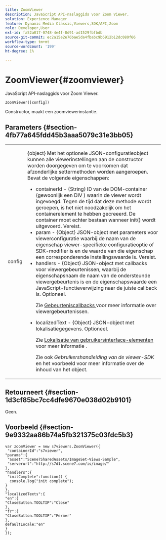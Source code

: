 ```yaml
---
title: ZoomViewer
description: JavaScript API-naslaggids voor Zoom Viewer.
solution: Experience Manager
feature: Dynamic Media Classic,Viewers,SDK/API,Zoom
role: Developer,User
exl-id: fa52a017-0748-4e4f-8d91-ad1529fbfbdb
source-git-commit: ec2a15e2e76bae5da4fbabc9b6912b12dc080f66
workflow-type: tm+mt
source-wordcount: '199'
ht-degree: 1%

---
```


# ZoomViewer{#zoomviewer}

JavaScript API-naslaggids voor Zoom Viewer.

`ZoomViewer([config])`

Constructor, maakt een zoomviewerinstantie.

## Parameters {#section-4fb77a645fdd45b3aaa5079c31e3bb05}

<table id="table_896DFF34A68A403DB93A6D597461A573"> 
 <tbody> 
  <tr> 
   <td colname="col1"> <p> <span class="codeph"> <span class="varname"> config </span> </span> </p> </td> 
   <td colname="col2"> <p> <span class="codeph"> {object} </span> Met het optionele JSON-configuratieobject kunnen alle viewerinstellingen aan de constructor worden doorgegeven om te voorkomen dat afzonderlijke settermethoden worden aangeroepen. Bevat de volgende eigenschappen: </p> <p> 
     <ul id="ul_789DBD5B72ED4C80B685455B0D59494D"> 
      <li id="li_28FDCB53E4AD4097A51F21B876C18FB1"> <span class="codeph"> containerId </span> - <span class="codeph"> {String} </span> ID van de DOM-container (gewoonlijk een <span class="codeph"> DIV </span>) waarin de viewer wordt ingevoegd. Tegen de tijd dat deze methode wordt geroepen, is het niet noodzakelijk om het containerelement te hebben gecreeerd. De container moet echter bestaan wanneer <span class="codeph"> init() </span> wordt uitgevoerd. Vereist. </li> 
      <li id="li_FDE00392DC1544ABBDD75F81EF814EF2"> <span class="codeph"> param </span> - <span class="codeph"> {Object} </span> JSON-object met parameters voor viewerconfiguratie waarbij de naam van de eigenschap viewer-specifieke configuratieoptie of SDK-modifier is en de waarde van die eigenschap een corresponderende instellingswaarde is. Vereist. </li> 
      <li id="li_C534D5091CDA4717BCC48E3EBBF09AB8"> <span class="codeph"> handlers </span> - <span class="codeph"> {Object} </span> JSON-object met callbacks voor viewergebeurtenissen, waarbij de eigenschapsnaam de naam van de ondersteunde viewergebeurtenis is en de eigenschapswaarde een JavaScript-functieverwijzing naar de juiste callback is. Optioneel. <p>Zie <a href="../../../c-html5-s7-aem-asset-viewers/c-html5-20-zoom-viewer-about/c-html5-20-zoom-viewer-event-callbacks.md#concept-66d5996f2b1b44cab3d5264cda5c50cd" format="dita" scope="local"> Gebeurteniscallbacks </a> voor meer informatie over viewergebeurtenissen. </p> </li> 
      <li id="li_1D181A6B1D434B29B09AFD3F4BE059BD"> <span class="codeph"> localizedText </span> - <span class="codeph"> {Object} </span> JSON-object met lokalisatiegegevens. Optioneel. <p>Zie <a href="../../../c-html5-s7-aem-asset-viewers/c-html5-20-zoom-viewer-about/c-html5-20-zoom-viewer-localization.md#concept-cbfc39344c494eb7b9f6a272cff0cc74" format="dita" scope="local"> Lokalisatie van gebruikersinterface-elementen </a> voor meer informatie . </p> <p>Zie ook <i>Gebruikershandleiding van de viewer-SDK</i> en het voorbeeld voor meer informatie over de inhoud van het object. </p> </li> 
     </ul> </p> </td> 
  </tr> 
 </tbody> 
</table>

## Retourneert {#section-1d3cf85bc7cc4dfe9670e038d02b9101}

Geen.

## Voorbeeld {#section-9e9332aa86b74a5fb321375c03fdc5b3}

```
var zoomViewer = new s7viewers.ZoomViewer({ 
 "containerId":"s7viewer", 
"params":{ 
 "asset":"Scene7SharedAssets/ImageSet-Views-Sample", 
 "serverurl":"http://s7d1.scene7.com/is/image/" 
}, 
"handlers":{ 
 "initComplete":function() { 
  console.log("init complete"); 
} 
}, 
"localizedTexts":{ 
"en":{ 
"CloseButton.TOOLTIP":"Close" 
}, 
"fr":{ 
"CloseButton.TOOLTIP":"Fermer" 
}, 
defaultLocale:"en" 
} 
});
```
